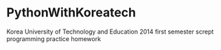 # PythonWithKoreatech

Korea University of Technology and Education
2014 first semester scrept programming practice homework
